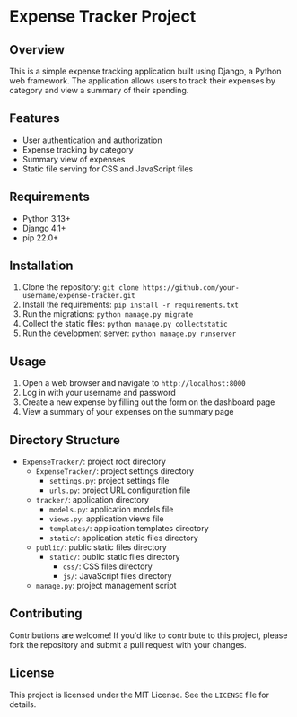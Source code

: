 

**Expense Tracker Project**
==========================

**Overview**
------------

This is a simple expense tracking application built using Django, a Python web framework. The application allows users to track their expenses by category and view a summary of their spending.

**Features**
------------

* User authentication and authorization
* Expense tracking by category
* Summary view of expenses
* Static file serving for CSS and JavaScript files

**Requirements**
---------------

* Python 3.13+
* Django 4.1+
* pip 22.0+

**Installation**
---------------

1. Clone the repository: `git clone https://github.com/your-username/expense-tracker.git`
2. Install the requirements: `pip install -r requirements.txt`
3. Run the migrations: `python manage.py migrate`
4. Collect the static files: `python manage.py collectstatic`
5. Run the development server: `python manage.py runserver`

**Usage**
---------

1. Open a web browser and navigate to `http://localhost:8000`
2. Log in with your username and password
3. Create a new expense by filling out the form on the dashboard page
4. View a summary of your expenses on the summary page

**Directory Structure**
----------------------

* `ExpenseTracker/`: project root directory
	+ `ExpenseTracker/`: project settings directory
		- `settings.py`: project settings file
		- `urls.py`: project URL configuration file
	+ `tracker/`: application directory
		- `models.py`: application models file
		- `views.py`: application views file
		- `templates/`: application templates directory
		- `static/`: application static files directory
	+ `public/`: public static files directory
		- `static/`: public static files directory
			- `css/`: CSS files directory
			- `js/`: JavaScript files directory
	+ `manage.py`: project management script

**Contributing**
------------

Contributions are welcome! If you'd like to contribute to this project, please fork the repository and submit a pull request with your changes.

**License**
-------

This project is licensed under the MIT License. See the `LICENSE` file for details.
